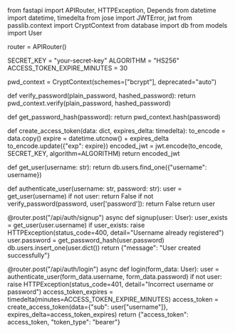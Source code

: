 from fastapi import APIRouter, HTTPException, Depends
from datetime import datetime, timedelta
from jose import JWTError, jwt
from passlib.context import CryptContext
from database import db
from models import User

router = APIRouter()

SECRET_KEY = "your-secret-key"
ALGORITHM = "HS256"
ACCESS_TOKEN_EXPIRE_MINUTES = 30

pwd_context = CryptContext(schemes=["bcrypt"], deprecated="auto")

def verify_password(plain_password, hashed_password):
    return pwd_context.verify(plain_password, hashed_password)

def get_password_hash(password):
    return pwd_context.hash(password)

def create_access_token(data: dict, expires_delta: timedelta):
    to_encode = data.copy()
    expire = datetime.utcnow() + expires_delta
    to_encode.update({"exp": expire})
    encoded_jwt = jwt.encode(to_encode, SECRET_KEY, algorithm=ALGORITHM)
    return encoded_jwt

def get_user(username: str):
    return db.users.find_one({"username": username})

def authenticate_user(username: str, password: str):
    user = get_user(username)
    if not user:
        return False
    if not verify_password(password, user['password']):
        return False
    return user

@router.post("/api/auth/signup")
async def signup(user: User):
    user_exists = get_user(user.username)
    if user_exists:
        raise HTTPException(status_code=400, detail="Username already registered")
    user.password = get_password_hash(user.password)
    db.users.insert_one(user.dict())
    return {"message": "User created successfully"}

@router.post("/api/auth/login")
async def login(form_data: User):
    user = authenticate_user(form_data.username, form_data.password)
    if not user:
        raise HTTPException(status_code=401, detail="Incorrect username or password")
    access_token_expires = timedelta(minutes=ACCESS_TOKEN_EXPIRE_MINUTES)
    access_token = create_access_token(data={"sub": user["username"]}, expires_delta=access_token_expires)
    return {"access_token": access_token, "token_type": "bearer"}
